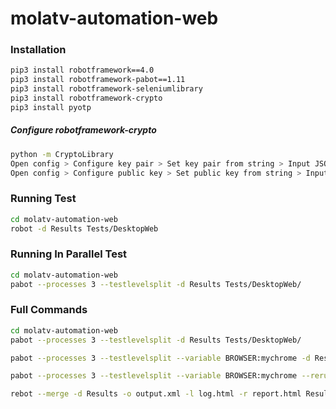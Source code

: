 # molatv-automation-web

### Installation
```sh
pip3 install robotframework==4.0
pip3 install robotframework-pabot==1.11
pip3 install robotframework-seleniumlibrary
pip3 install robotframework-crypto
pip3 install pyotp
```

##### Configure robotframework-crypto
```sh
python -m CryptoLibrary
Open config > Configure key pair > Set key pair from string > Input JSON of key (Check pinned message at slack team-te)
Open config > Configure public key > Set public key from string > Input public key (Check pinned message at slack team-te)

```

### Running Test
```sh
cd molatv-automation-web
robot -d Results Tests/DesktopWeb
```

### Running In Parallel Test
```sh
cd molatv-automation-web
pabot --processes 3 --testlevelsplit -d Results Tests/DesktopWeb/
```

### Full Commands
```sh
cd molatv-automation-web
pabot --processes 3 --testlevelsplit -d Results Tests/DesktopWeb/

pabot --processes 3 --testlevelsplit --variable BROWSER:mychrome -d Results -o output.xml -l log.html -r report.html Tests/DesktopWeb/

pabot --processes 3 --testlevelsplit --variable BROWSER:mychrome --rerunfailed Results/output.xml -d Results -o output2.xml -l log2.html -r report2.html Tests/DesktopWeb/

rebot --merge -d Results -o output.xml -l log.html -r report.html Results/output.xml Results/output2.xml
```
